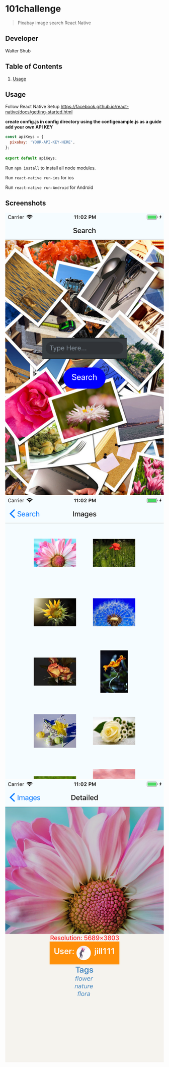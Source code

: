 # 101challenge

> Pixabay image search React Native

## Developer

Walter Shub

## Table of Contents

1. [Usage](#Usage)


## Usage
Follow  React Native Setup https://facebook.github.io/react-native/docs/getting-started.html

**create config.js in config directory using the configexample.js as a guide add your own API KEY**

```javascript
const apiKeys = {
  pixabay: 'YOUR-API-KEY-HERE',
};

export default apiKeys;
```

Run ```npm install``` to install all node modules.

Run ```react-native run-ios``` for ios

Run ```react-native run-Android``` for Android




## Screenshots

![](readme/ss1.png?raw=true)
![](readme/ss2.png?raw=true)
![](readme/ss3.png?raw=true)
